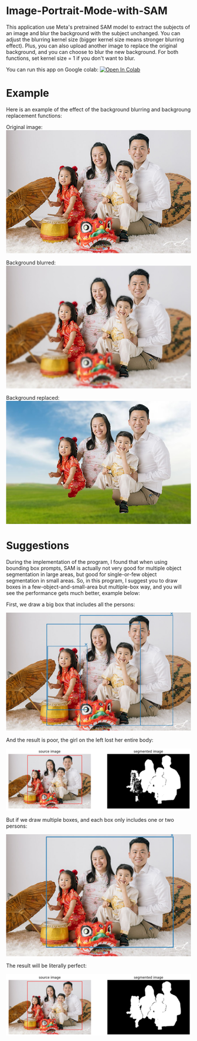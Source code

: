 # Image-Portrait-Mode-with-SAM
This application use Meta's pretrained SAM model to extract the subjects of an image and blur the background with the subject unchanged. 
You can adjust the blurring kernel size (bigger kernel size means stronger blurring effect). Plus, you can also upload another image
to replace the original background, and you can choose to blur the new background. For both functions, set kernel size = 1 if you don't 
want to blur. 

You can run this app on Google colab: 
<a target="_blank" href="https://colab.research.google.com/drive/1uqNvFRZJU8UkRb_sy5NIqw46eVUiWEpp?usp=sharing">
  <img src="https://colab.research.google.com/assets/colab-badge.svg" alt="Open In Colab"/>
</a>

# Example

Here is an example of the effect of the background blurring and backgroung replacement functions: 

Original image:
![](https://github.com/zdshen-hkbu/Image-Portrait-Mode-with-SAM/blob/main/sample%20images/2.jpg?raw=true)

Background blurred:
![](https://github.com/zdshen-hkbu/Image-Portrait-Mode-with-SAM/blob/main/sample%20images/blurred_2.jpg?raw=true)

Background replaced:
![](https://github.com/zdshen-hkbu/Image-Portrait-Mode-with-SAM/blob/main/sample%20images/background_replaced_2.jpg?raw=true)

# Suggestions
During the implementation of the program, I found that when using bounding box prompts, SAM is
actually not very good for multiple object segmentation in large areas, but good for single-or-few object
segmentation in small areas.
So, in this program, I suggest you to draw boxes in a few-object-and-small-area but multiple-box
way, and you will see the performance gets much better, example below:

First, we draw a big box that includes all the persons:

![](https://github.com/zdshen-hkbu/Image-Portrait-Mode-with-SAM/blob/main/sample%20images/ex1.png?raw=true)

And the result is poor, the girl on the left lost her entire body: 

![](https://github.com/zdshen-hkbu/Image-Portrait-Mode-with-SAM/blob/main/sample%20images/ex4.png?raw=true)

But if we draw multiple boxes, and each box only includes one or two persons:

![](https://github.com/zdshen-hkbu/Image-Portrait-Mode-with-SAM/blob/main/sample%20images/ex3.png?raw=true)

The result will be literally perfect: 

![](https://github.com/zdshen-hkbu/Image-Portrait-Mode-with-SAM/blob/main/sample%20images/ex2.png?raw=true)
